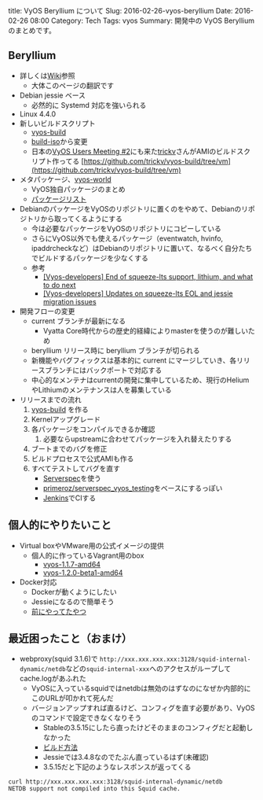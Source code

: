 title: VyOS Beryllium について
Slug: 2016-02-26-vyos-beryllium
Date: 2016-02-26 08:00
Category: Tech
Tags: vyos
Summary: 開発中の VyOS Berylliumのまとめです。

## Beryllium

* 詳しくは[Wiki](http://vyos.net/wiki/Beryllium)参照
    * 大体このページの翻訳です
* Debian jessie ベース
    * 必然的に Systemd 対応を強いられる
* Linux 4.4.0
* 新しいビルドスクリプト
    * [vyos-build][vyos-build]
    * [build-iso](https://github.com/vyos/build-iso)から変更
    * 日本の[VyOS Users Meeting #2](http://vyosjp.connpass.com/event/9667/)にも来た[trickv](https://twitter.com/trickv)さんがAMIのビルドスクリプト作ってる [https://github.com/trickv/vyos-build/tree/vm](https://github.com/trickv/vyos-build/tree/vm)
* メタパッケージ、[vyos-world](https://github.com/vyos/vyos-world)
    * VyOS独自パッケージのまとめ
    * [パッケージリスト](https://github.com/vyos/vyos-world/blob/current/debian/control)
* DebianのパッケージをVyOSのリポジトリに置くのをやめて、Debianのリポジトリから取ってくるようにする
    * 今は必要なパッケージをVyOSのリポジトリにコピーしている
    * さらにVyOS以外でも使えるパッケージ（eventwatch, hvinfo, ipaddrcheckなど）はDebianのリポジトリに置いて、なるべく自分たちでビルドするパッケージを少なくする
    * 参考
        * [[Vyos-developers] End of squeeze-lts support, lithium,  and what to do next](https://lists.tuxis.nl/pipermail/vyos-developers/2016-January/000150.html)
        * [[Vyos-developers] Updates on squeeze-lts EOL and jessie migration issues](https://lists.tuxis.nl/pipermail/vyos-developers/2016-January/000177.html)
* 開発フローの変更
    * current ブランチが最新になる
        * Vyatta Core時代からの歴史的経緯によりmasterを使うのが難しいため
    * beryllium リリース時に beryllium ブランチが切られる
    * 新機能やバグフィックスは基本的に current にマージしていき、各リリースブランチにはバックポートで対応する
    * 中心的なメンテナはcurrentの開発に集中しているため、現行のHeliumやLithiumのメンテナンスは人を募集している
* リリースまでの流れ
    1. [vyos-build][vyos-build] を作る
    2. Kernelアップグレード
    3. 各パッケージをコンパイルできるか確認
        1. 必要ならupstreamに合わせてパッケージを入れ替えたりする
    4. ブートまでのバグを修正
    5. ビルドプロセスで公式AMIも作る
    6. すべてテストしてバグを直す
        * [Serverspec](https://github.com/mizzy/serverspec)を使う
        * [primeroz/serverspec_vyos_testing](https://github.com/primeroz/serverspec_vyos_testing)をベースにするっぽい
        * [Jenkins](https://ci.vyos.net/)でCIする

## 個人的にやりたいこと

* Virtual boxやVMware用の公式イメージの提供
    * 個人的に作っているVagrant用のbox
        * [vyos-1.1.7-amd64](https://atlas.hashicorp.com/higebu/boxes/vyos-1.1.7-amd64)
        * [vyos-1.2.0-beta1-amd64](https://atlas.hashicorp.com/higebu/boxes/vyos-1.2.0-beta1-amd64)
* Docker対応
    * Dockerが動くようにしたい
    * Jessieになるので簡単そう
    * [前にやってたやつ](blog/2014/12/10/docker-on-vyos/)

## 最近困ったこと（おまけ）

* webproxy(squid 3.1.6)で `http://xxx.xxx.xxx.xxx:3128/squid-internal-dynamic/netdb`などの`squid-internal-xxx`へのアクセスがループしてcache.logがあふれた
    * VyOSに入っているsquidではnetdbは無効のはずなのになぜか内部的にこのURLが叩かれて死んだ
    * バージョンアップすれば直るけど、コンフィグを直す必要があり、VyOSのコマンドで設定できなくなりそう
        * Stableの3.5.15にしたら直ったけどそのままのコンフィグだと起動しなかった
        * [ビルド方法](https://gist.github.com/higebu/2cb3c4c8fc1e236716ce)
        * Jessieでは3.4.8なのでたぶん直っているはず(未確認)
        * 3.5.15だと下記のようなレスポンスが返ってくる

```
curl http://xxx.xxx.xxx.xxx:3128/squid-internal-dynamic/netdb                                                                                       
NETDB support not compiled into this Squid cache.
```

 [vyos-build]: https://github.com/vyos/vyos-build
